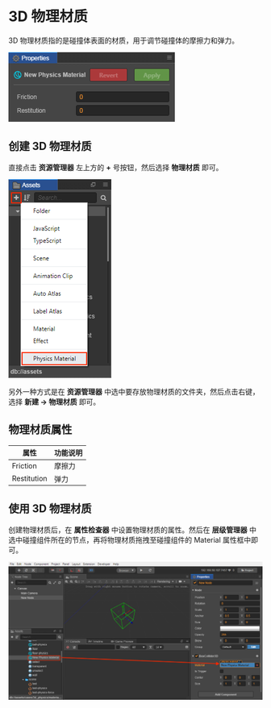 # 3D 物理材质

3D 物理材质指的是碰撞体表面的材质，用于调节碰撞体的摩擦力和弹力。

![物理材质](image/material-prop.png)

## 创建 3D 物理材质

直接点击 **资源管理器** 左上方的 **+** 号按钮，然后选择 **物理材质** 即可。

![物理材质](image/create-material.png)

另外一种方式是在 **资源管理器** 中选中要存放物理材质的文件夹，然后点击右键，选择 **新建 -> 物理材质** 即可。

## 物理材质属性

| 属性         | 功能说明    |
| ----------- | ---------- |
| Friction    | 摩擦力      |
| Restitution | 弹力       |

## 使用 3D 物理材质

创建物理材质后，在 **属性检查器** 中设置物理材质的属性。然后在 **层级管理器** 中选中碰撞组件所在的节点，再将物理材质拖拽至碰撞组件的 Material 属性框中即可。

![物理材质](image/set-material.png)
